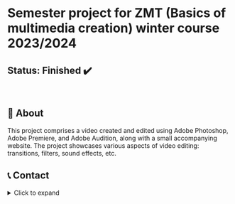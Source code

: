 # Semester project for ZMT (Basics of multimedia creation) winter course 2023/2024

## Status: **Finished** :heavy_check_mark:

&nbsp;

## 🔎 About

This project comprises a video created and edited using Adobe Photoshop, Adobe Premiere, and Adobe Audition, along with a small accompanying website. The project showcases various aspects of video editing: transitions, filters, sound effects, etc.

## 📞 Contact

<details><summary>Click to expand</summary>

&nbsp;

### **Authors**

**Eleonora Virych** - 📧 Email: [virichelia@gmail.com](mailto:virichelia@gmail.com)

**Nikita Provorkin** - 📧 Email: [provonik@fel.cvut.cz](mailto:provonik@fel.cvut.cz)

</details>
